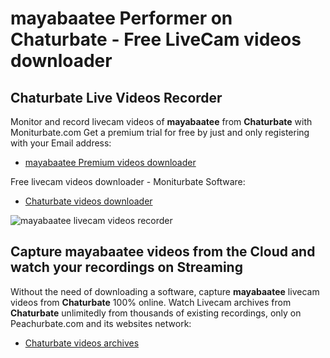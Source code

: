 # mayabaatee Performer on Chaturbate - Free LiveCam videos downloader

## Chaturbate Live Videos Recorder

Monitor and record livecam videos of **mayabaatee** from **Chaturbate** with Moniturbate.com
Get a premium trial for free by just and only registering with your Email address:
* [mayabaatee Premium videos downloader](https://moniturbate.com/request-demo-licence-key.html)

Free livecam videos downloader - Moniturbate Software:
* [Chaturbate videos downloader](https://moniturbate.com/moniturbate-download-software.html)

![mayabaatee livecam videos recorder](https://peachurnet.com/templates/moniturbate-software.png)


## Capture mayabaatee videos from the Cloud and watch your recordings on Streaming

Without the need of downloading a software, capture **mayabaatee** livecam videos from **Chaturbate** 100% online.
Watch Livecam archives from **Chaturbate** unlimitedly from thousands of existing recordings, only on Peachurbate.com and its websites network:
* [Chaturbate videos archives](https://peachurnet.com/)